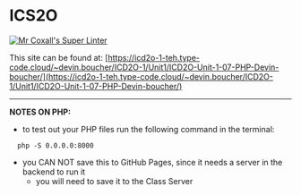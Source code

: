# ICS2O

[![Mr Coxall's Super Linter](https://github.com/MTHS-ICD2O-1-2024/ICD2O-Unit-1-07-PHP-Devin-boucher/workflows/Mr%20Coxall's%20Super%20Linter/badge.svg)](https://github.com/MTHS-ICD2O-1-2024/ICD2O-Unit-1-07-PHP-Devin-boucher/actions)

This site can be found at: [https://icd2o-1-teh.type-code.cloud/~devin.boucher/ICD2O-1/Unit1/ICD2O-Unit-1-07-PHP-Devin-boucher/](https://icd2o-1-teh.type-code.cloud/~devin.boucher/ICD2O-1/Unit1/ICD2O-Unit-1-07-PHP-Devin-boucher/)

---

**NOTES ON PHP:**
- to test out your PHP files run the following command in the terminal:
```console
  php -S 0.0.0.0:8000
```
- you CAN NOT save this to GitHub Pages, since it needs a server in the backend to run it
  - you will need to save it to the Class Server

